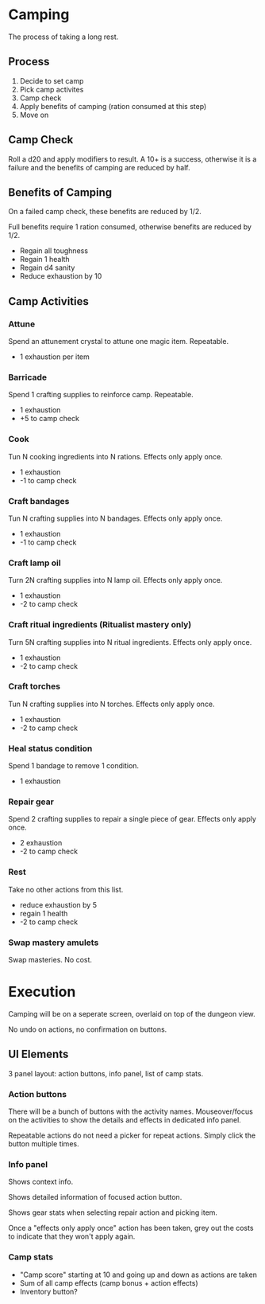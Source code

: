 # Camping
The process of taking a long rest.

## Process
1. Decide to set camp
2. Pick camp activites
3. Camp check
4. Apply benefits of camping (ration consumed at this step)
5. Move on

## Camp Check
Roll a d20 and apply modifiers to result. A 10+ is a success, otherwise it is a failure and the benefits of camping are reduced by half.

## Benefits of Camping
On a failed camp check, these benefits are reduced by 1/2.

Full benefits require 1 ration consumed, otherwise benefits are reduced by 1/2.

* Regain all toughness
* Regain 1 health
* Regain d4 sanity
* Reduce exhaustion by 10

## Camp Activities
### Attune
Spend an attunement crystal to attune one magic item. Repeatable.
* 1 exhaustion per item

### Barricade
Spend 1 crafting supplies to reinforce camp. Repeatable.
* 1 exhaustion
* +5 to camp check

### Cook
Tun N cooking ingredients into N rations. Effects only apply once.
* 1 exhaustion
* -1 to camp check

### Craft bandages
Tun N crafting supplies into N bandages. Effects only apply once.
* 1 exhaustion
* -1 to camp check

### Craft lamp oil
Turn 2N crafting supplies into N lamp oil. Effects only apply once.
* 1 exhaustion
* -2 to camp check

### Craft ritual ingredients (Ritualist mastery only)
Turn 5N crafting supplies into N ritual ingredients. Effects only apply once.
* 1 exhaustion
* -2 to camp check

### Craft torches
Tun N crafting supplies into N torches. Effects only apply once.
* 1 exhaustion
* -2 to camp check

### Heal status condition
Spend 1 bandage to remove 1 condition.
* 1 exhaustion

### Repair gear
Spend 2 crafting supplies to repair a single piece of gear. Effects only apply once.
* 2 exhaustion
* -2 to camp check

### Rest
Take no other actions from this list.
* reduce exhaustion by 5
* regain 1 health
* -2 to camp check

### Swap mastery amulets
Swap masteries. No cost.

# Execution
Camping will be on a seperate screen, overlaid on top of the dungeon view.

No undo on actions, no confirmation on buttons.

## UI Elements
3 panel layout: action buttons, info panel, list of camp stats.

### Action buttons
There will be a bunch of buttons with the activity names. Mouseover/focus on the activities to show the details and effects in dedicated info panel.

Repeatable actions do not need a picker for repeat actions. Simply click the button multiple times.

### Info panel
Shows context info.

Shows detailed information of focused action button.

Shows gear stats when selecting repair action and picking item.

Once a "effects only apply once" action has been taken, grey out the costs to indicate that they won't apply again.

### Camp stats
* "Camp score" starting at 10 and going up and down as actions are taken
* Sum of all camp effects (camp bonus + action effects)
* Inventory button?
